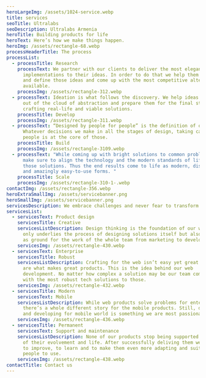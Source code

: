 ```yaml
---
heroLargeImg: /assets/1024-service.webp
title: services
seoTitle: Ultralabs
seoDescription: Ultralabs Armenia
heroTitle: Building products for life
heroText: Here’s how we make things happen.
heroImg: /assets/rectangle-68.webp
processHeaderTitle: The process
processList:
  - processTitle: Research
    processText: We partner with our clients to deliver the most elegant
      implementations to their ideas. In order to do that we help them identify
      and define those ideas and come up with the most competitive alternatives
      available.
    processImg: /assets/rectangle-312.webp
  - processText: Ideation is what follows the discovery. We help ideas take shape
      out of the cloud of abstraction and prepare them for the final stages of
      crafting real-life and viable solutions.
    processTitle: Develop
    processImg: /assets/rectangle-311.webp
  - processText: “Designed by people for people” is the definition of our products.
      Whatever decisions we make in all the stages of design, taking care of
      people is at the core of those.
    processTitle: Build
    processImg: /assets/rectangle-3109.webp
  - processText: "While coming up with bright solutions to common problems we also
      make sure to align the technology and the modern standards of life with
      those solutions. Thus the end results come to life as modern, disruptive
      and amazingly easy-to-use forms. "
    processTitle: Scale
    processImg: /assets/rectangle-310-1-.webp
contactImg: /assets/rectangle-356.webp
heroExtraSmallImg: /assets/servicebanner.png
heroSmallImg: /assets/servicebanner.png
servicesDescription: We embrace challenges and never fear to transform.
servicesList:
  - servicesText: Product design
    servicesTitle: Creative
    servicesListDescription: Design thinking is the foundation of our work. It not
      only underlies the process of designing solutions itself but also serves
      as ground for the work of the whole team from marketing to development,
    servicesImg: /assets/rectangle-430.webp
  - servicesText: Enterprise
    servicesTitle: Robust
    servicesListDescription: Crafting for the web isn’t easy yet great challenges
      are what makes great products. This is the idea behind our web
      development. No matter how complex a solution may be our team comes up
      with the most robust tech solutions to those.
    servicesImg: /assets/rectangle-432.webp
  - servicesTitle: Modern
    servicesText: Mobile
    servicesListDescription: While web products solve problems for enterprises
      there’s a whole different story for the mobile products. Still, designing
      and developing for mobile world is something we are most passionate about.
    servicesImg: /assets/rectangle-436.webp
  - servicesTitle: Permanent
    servicesText: Support and maintenance
    servicesListDescription: None of our products stop being supported at any point
      of their evolvement and life. After successfully deliving them we continue
      to improve, to learn and to make them even more adapting and suitable for
      people to use.
    servicesImg: /assets/rectangle-438.webp
contactTitle: Contact us
---
```

